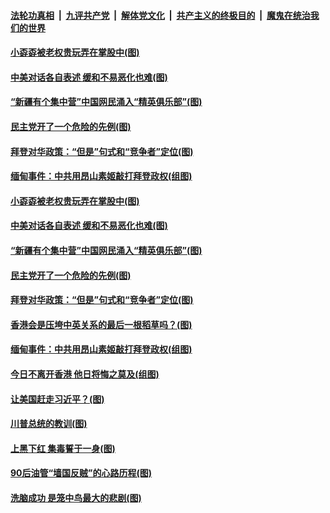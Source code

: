 

####  [法轮功真相](../../../../basic/blob/master/README.md?t=02081831) &nbsp;|&nbsp; [九评共产党](../../../../9ping.md/blob/master/README.md?t=02081831) &nbsp;|&nbsp; [解体党文化](../../../../jtdwh.md/blob/master/README.md?t=02081831)  &nbsp;|&nbsp; [共产主义的终极目的](../../../../gczydzjmd.md/blob/master/README.md?t=02081831) &nbsp;|&nbsp; [魔鬼在统治我们的世界](../../../../mgztzwmdsj.md/blob/master/README.md?t=02081831) 

#### [小孬孬被老权贵玩弄在掌股中(图)](../pages/p4/961790.md?t=02081831) 

#### [中美对话各自表述 缓和不易恶化也难(图)](../pages/p4/961789.md?t=02081831) 

#### [“新疆有个集中营”中国网民涌入“精英俱乐部”(图)](../pages/p4/961782.md?t=02081831) 

#### [民主党开了一个危险的先例(图)](../pages/p4/961784.md?t=02081831) 

#### [拜登对华政策：“但是”句式和“竞争者”定位(图)](../pages/p4/961776.md?t=02081831) 

#### [缅甸事件：中共用昂山素姬敲打拜登政权(组图)](../pages/p4/961679.md?t=02081831) 




#### [小孬孬被老权贵玩弄在掌股中(图)](../pages/p4/961790.md?t=02081831) 

#### [中美对话各自表述 缓和不易恶化也难(图)](../pages/p4/961789.md?t=02081831) 

#### [“新疆有个集中营”中国网民涌入“精英俱乐部”(图)](../pages/p4/961782.md?t=02081831) 

#### [民主党开了一个危险的先例(图)](../pages/p4/961784.md?t=02081831) 

#### [拜登对华政策：“但是”句式和“竞争者”定位(图)](../pages/p4/961776.md?t=02081831) 

#### [香港会是压垮中英关系的最后一根稻草吗？(图)](../pages/p4/961779.md?t=02081831) 

#### [缅甸事件：中共用昂山素姬敲打拜登政权(组图)](../pages/p4/961679.md?t=02081831) 

#### [今日不离开香港 他日将悔之莫及(组图)](../pages/p4/961661.md?t=02081831) 

#### [让美国赶走习近平？(图)](../pages/p4/961717.md?t=02081831) 

#### [川普总统的教训(图)](../pages/p4/961604.md?t=02081831) 



#### [上黑下红 集毒誓于一身(图)](../pages/p4/961636.md?t=02081831) 



#### [90后油管“墙国反贼‌‌”的心路历程(图)](../pages/p4/961592.md?t=02081831) 

#### [洗脑成功 是笼中鸟最大的悲剧(图)](../pages/p4/961589.md?t=02081831) 

